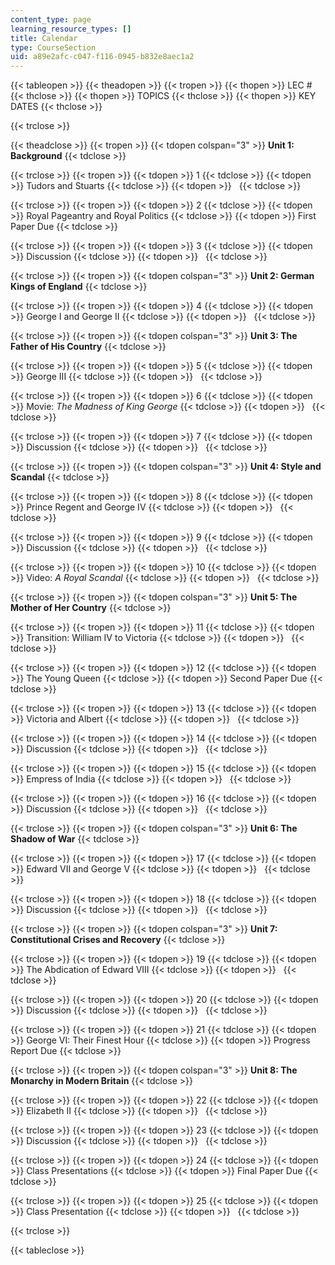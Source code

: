 ```yaml
---
content_type: page
learning_resource_types: []
title: Calendar
type: CourseSection
uid: a89e2afc-c047-f116-0945-b832e8aec1a2
---
```


{{< tableopen >}}
{{< theadopen >}}
{{< tropen >}}
{{< thopen >}}
LEC #
{{< thclose >}}
{{< thopen >}}
TOPICS
{{< thclose >}}
{{< thopen >}}
KEY DATES
{{< thclose >}}

{{< trclose >}}

{{< theadclose >}}
{{< tropen >}}
{{< tdopen colspan="3" >}}
**Unit 1: Background**
{{< tdclose >}}

{{< trclose >}}
{{< tropen >}}
{{< tdopen >}}
1
{{< tdclose >}}
{{< tdopen >}}
Tudors and Stuarts
{{< tdclose >}}
{{< tdopen >}}
 
{{< tdclose >}}

{{< trclose >}}
{{< tropen >}}
{{< tdopen >}}
2
{{< tdclose >}}
{{< tdopen >}}
Royal Pageantry and Royal Politics
{{< tdclose >}}
{{< tdopen >}}
First Paper Due
{{< tdclose >}}

{{< trclose >}}
{{< tropen >}}
{{< tdopen >}}
3
{{< tdclose >}}
{{< tdopen >}}
Discussion
{{< tdclose >}}
{{< tdopen >}}
 
{{< tdclose >}}

{{< trclose >}}
{{< tropen >}}
{{< tdopen colspan="3" >}}
**Unit 2: German Kings of England**
{{< tdclose >}}

{{< trclose >}}
{{< tropen >}}
{{< tdopen >}}
4
{{< tdclose >}}
{{< tdopen >}}
George I and George II
{{< tdclose >}}
{{< tdopen >}}
 
{{< tdclose >}}

{{< trclose >}}
{{< tropen >}}
{{< tdopen colspan="3" >}}
**Unit 3: The Father of His Country**
{{< tdclose >}}

{{< trclose >}}
{{< tropen >}}
{{< tdopen >}}
5
{{< tdclose >}}
{{< tdopen >}}
George III
{{< tdclose >}}
{{< tdopen >}}
 
{{< tdclose >}}

{{< trclose >}}
{{< tropen >}}
{{< tdopen >}}
6
{{< tdclose >}}
{{< tdopen >}}
Movie: _The Madness of King George_
{{< tdclose >}}
{{< tdopen >}}
 
{{< tdclose >}}

{{< trclose >}}
{{< tropen >}}
{{< tdopen >}}
7
{{< tdclose >}}
{{< tdopen >}}
Discussion
{{< tdclose >}}
{{< tdopen >}}
 
{{< tdclose >}}

{{< trclose >}}
{{< tropen >}}
{{< tdopen colspan="3" >}}
**Unit 4: Style and Scandal**
{{< tdclose >}}

{{< trclose >}}
{{< tropen >}}
{{< tdopen >}}
8
{{< tdclose >}}
{{< tdopen >}}
Prince Regent and George IV
{{< tdclose >}}
{{< tdopen >}}
 
{{< tdclose >}}

{{< trclose >}}
{{< tropen >}}
{{< tdopen >}}
9
{{< tdclose >}}
{{< tdopen >}}
Discussion
{{< tdclose >}}
{{< tdopen >}}
 
{{< tdclose >}}

{{< trclose >}}
{{< tropen >}}
{{< tdopen >}}
10
{{< tdclose >}}
{{< tdopen >}}
Video: _A Royal Scandal_
{{< tdclose >}}
{{< tdopen >}}
 
{{< tdclose >}}

{{< trclose >}}
{{< tropen >}}
{{< tdopen colspan="3" >}}
**Unit 5: The Mother of Her Country**
{{< tdclose >}}

{{< trclose >}}
{{< tropen >}}
{{< tdopen >}}
11
{{< tdclose >}}
{{< tdopen >}}
Transition: William IV to Victoria
{{< tdclose >}}
{{< tdopen >}}
 
{{< tdclose >}}

{{< trclose >}}
{{< tropen >}}
{{< tdopen >}}
12
{{< tdclose >}}
{{< tdopen >}}
The Young Queen
{{< tdclose >}}
{{< tdopen >}}
Second Paper Due
{{< tdclose >}}

{{< trclose >}}
{{< tropen >}}
{{< tdopen >}}
13
{{< tdclose >}}
{{< tdopen >}}
Victoria and Albert
{{< tdclose >}}
{{< tdopen >}}
 
{{< tdclose >}}

{{< trclose >}}
{{< tropen >}}
{{< tdopen >}}
14
{{< tdclose >}}
{{< tdopen >}}
Discussion
{{< tdclose >}}
{{< tdopen >}}
 
{{< tdclose >}}

{{< trclose >}}
{{< tropen >}}
{{< tdopen >}}
15
{{< tdclose >}}
{{< tdopen >}}
Empress of India
{{< tdclose >}}
{{< tdopen >}}
 
{{< tdclose >}}

{{< trclose >}}
{{< tropen >}}
{{< tdopen >}}
16
{{< tdclose >}}
{{< tdopen >}}
Discussion
{{< tdclose >}}
{{< tdopen >}}
 
{{< tdclose >}}

{{< trclose >}}
{{< tropen >}}
{{< tdopen colspan="3" >}}
**Unit 6: The Shadow of War**
{{< tdclose >}}

{{< trclose >}}
{{< tropen >}}
{{< tdopen >}}
17
{{< tdclose >}}
{{< tdopen >}}
Edward VII and George V
{{< tdclose >}}
{{< tdopen >}}
 
{{< tdclose >}}

{{< trclose >}}
{{< tropen >}}
{{< tdopen >}}
18
{{< tdclose >}}
{{< tdopen >}}
Discussion
{{< tdclose >}}
{{< tdopen >}}
 
{{< tdclose >}}

{{< trclose >}}
{{< tropen >}}
{{< tdopen colspan="3" >}}
**Unit 7: Constitutional Crises and Recovery**
{{< tdclose >}}

{{< trclose >}}
{{< tropen >}}
{{< tdopen >}}
19
{{< tdclose >}}
{{< tdopen >}}
The Abdication of Edward VIII
{{< tdclose >}}
{{< tdopen >}}
 
{{< tdclose >}}

{{< trclose >}}
{{< tropen >}}
{{< tdopen >}}
20
{{< tdclose >}}
{{< tdopen >}}
Discussion
{{< tdclose >}}
{{< tdopen >}}
 
{{< tdclose >}}

{{< trclose >}}
{{< tropen >}}
{{< tdopen >}}
21
{{< tdclose >}}
{{< tdopen >}}
George VI: Their Finest Hour
{{< tdclose >}}
{{< tdopen >}}
Progress Report Due
{{< tdclose >}}

{{< trclose >}}
{{< tropen >}}
{{< tdopen colspan="3" >}}
**Unit 8: The Monarchy in Modern Britain**
{{< tdclose >}}

{{< trclose >}}
{{< tropen >}}
{{< tdopen >}}
22
{{< tdclose >}}
{{< tdopen >}}
Elizabeth II
{{< tdclose >}}
{{< tdopen >}}
 
{{< tdclose >}}

{{< trclose >}}
{{< tropen >}}
{{< tdopen >}}
23
{{< tdclose >}}
{{< tdopen >}}
Discussion
{{< tdclose >}}
{{< tdopen >}}
 
{{< tdclose >}}

{{< trclose >}}
{{< tropen >}}
{{< tdopen >}}
24
{{< tdclose >}}
{{< tdopen >}}
Class Presentations
{{< tdclose >}}
{{< tdopen >}}
Final Paper Due
{{< tdclose >}}

{{< trclose >}}
{{< tropen >}}
{{< tdopen >}}
25
{{< tdclose >}}
{{< tdopen >}}
Class Presentation
{{< tdclose >}}
{{< tdopen >}}
 
{{< tdclose >}}

{{< trclose >}}

{{< tableclose >}}